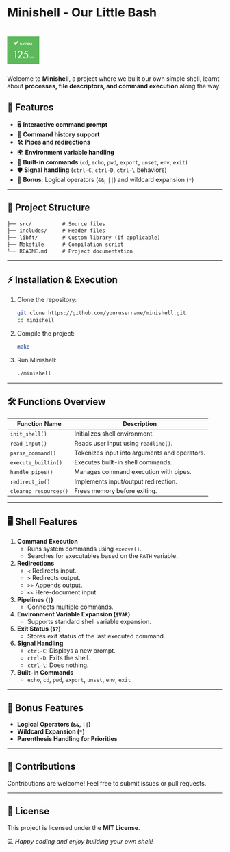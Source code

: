 # Minishell - Our Little Bash
# <img src="https://github.com/TeomanDeniz/TeomanDeniz/blob/main/images/repo_projects/125.png" style="width: 75PX;"> 

Welcome to **Minishell**, a project where we built our own simple shell, learnt about **processes, file descriptors, and command execution** along the way.

## 📌 Features
- 🖥 **Interactive command prompt**
- 📜 **Command history support**
- 🛠 **Pipes and redirections**
- 🌍 **Environment variable handling**
- 🔀 **Built-in commands** (`cd`, `echo`, `pwd`, `export`, `unset`, `env`, `exit`)
- 🛡 **Signal handling** (`ctrl-C`, `ctrl-D`, `ctrl-\` behaviors)
- 🚀 **Bonus**: Logical operators (`&&`, `||`) and wildcard expansion (`*`)

---
## 📂 Project Structure
```plaintext
├── src/          # Source files
├── includes/     # Header files
├── libft/        # Custom library (if applicable)
├── Makefile      # Compilation script
└── README.md     # Project documentation
```
---
## ⚡ Installation & Execution
1. Clone the repository:
   ```sh
   git clone https://github.com/yourusername/minishell.git
   cd minishell
   ```
2. Compile the project:
   ```sh
   make
   ```
3. Run Minishell:
   ```sh
   ./minishell
   ```

---
## 🛠 Functions Overview
| Function Name  | Description |
|--------------|-------------|
| `init_shell()` | Initializes shell environment. |
| `read_input()` | Reads user input using `readline()`. |
| `parse_command()` | Tokenizes input into arguments and operators. |
| `execute_builtin()` | Executes built-in shell commands. |
| `handle_pipes()` | Manages command execution with pipes. |
| `redirect_io()` | Implements input/output redirection. |
| `cleanup_resources()` | Frees memory before exiting. |

---
## 🖥 Shell Features
1. **Command Execution**
   - Runs system commands using `execve()`.
   - Searches for executables based on the `PATH` variable.
2. **Redirections**
   - `<` Redirects input.
   - `>` Redirects output.
   - `>>` Appends output.
   - `<<` Here-document input.
3. **Pipelines (`|`)**
   - Connects multiple commands.
4. **Environment Variable Expansion (`$VAR`)**
   - Supports standard shell variable expansion.
5. **Exit Status (`$?`)**
   - Stores exit status of the last executed command.
6. **Signal Handling**
   - `ctrl-C`: Displays a new prompt.
   - `ctrl-D`: Exits the shell.
   - `ctrl-\`: Does nothing.
7. **Built-in Commands**
   - `echo`, `cd`, `pwd`, `export`, `unset`, `env`, `exit`

---
## 🎨 Bonus Features
- **Logical Operators (`&&`, `||`)**
- **Wildcard Expansion (`*`)**
- **Parenthesis Handling for Priorities**

---
## 📢 Contributions
Contributions are welcome! Feel free to submit issues or pull requests.

---
## 📄 License
This project is licensed under the **MIT License**.

💻 *Happy coding and enjoy building your own shell!*
